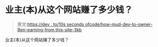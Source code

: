 # 业主(本)从这个网站赚了多少钱？

> 原文:[https://dev . to/10s seconds ofcode/how-mud-dev-to-owner-Ben-earning-from this-site-3kb](https://dev.to/10secondsofcode/how-much-dev-to-owner-ben-earning-from-this-site-3kb)

业主(本)从这个网站赚了多少钱？